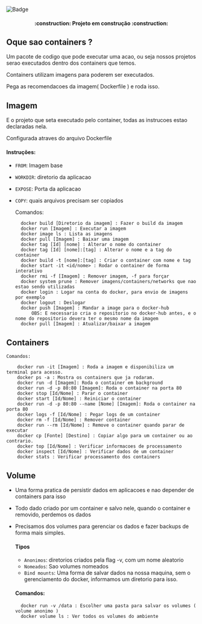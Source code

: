 
![Badge](https://img.shields.io/badge/Project-Docker-blue)

<h4 align="center"> 
    :construction:  Projeto em construção  :construction:
</h4>

## Oque sao containers ?

Um pacote de codigo que pode executar uma acao,
ou seja nossos projetos serao executados dentro dos containers que temos.

Containers utilizam imagens para poderem ser executados.

Pega as recomendacoes da imagem( Dockerfile ) e roda isso.

## Imagem

E o projeto que seta executado pelo container, todas as instrucoes estao declaradas nela.

Configurada atraves do arquivo Dockerfile 

#### Instruções:
   
- `FROM`: Imagem base
- `WORKDIR`: diretorio da aplicacao
- `EXPOSE`: Porta da aplicacao
- `COPY`: quais arquivos precisam ser copiados 
    
    Comandos:

        docker build [Diretorio da imagem] : Fazer o build da imagem
        docker run [Imagem] : Executar a imagem
        docker image ls : Lista as imagens
        docker pull [Imagem] : Baixar uma imagem 
        docker tag [Id] [nome] : Alterar o nome do container
        docker tag [Id] [nome]:[tag] : Alterar o nome e a tag do container
        docker build -t [nome]:[tag] : Criar o container com nome e tag
        docker start -it <id/nome> : Rodar o container de forma interativo 
        docker rmi -f [Imagem] : Remover imagem, -f para forçar
        docker system prune : Remover imagens/containers/networks que nao estao sendo utilizadas 
        docker login : Logar na conta do docker, para envio de imagens por exemplo 
        docker logout : Deslogar
        docker push [Imagem] : Mandar a image para o docker-hub
            OBS: E necessario cria o repositorio no docker-hub antes, e o nome do repositorio devera ter o mesmo nome da imagem 
        docker pull [Imagem] : Atualizar/baixar a imagem

## Containers 

    Comandos:

        docker run -it [Imagem] : Roda a imagem e disponibiliza um terminal para acesso. 
        docker ps -a : Mostra os containers que ja rodaram.
        docker run -d [Imagem]: Roda o container em background  
        docker run -d -p 80:80 [Imagem]: Roda o container na porta 80
        docker stop [Id/Nome] : Parar o container 
        docker start [Id/Nome] : Reiniciar o container
        docker run -d -p 80:80 --name [Nome] [Imagem]: Roda o container na porta 80
        docker logs -f [Id/Nome] : Pegar logs de um container
        docker rm -f [Id/Nome] : Remover container 
        docker run --rm [Id/Nome] : Remove o container quando parar de executar
        docker cp [Fonte] [Destino] : Copiar algo para um container ou ao contrario.
        docker top [Id/Nome] : Verificar informacoes de processamento 
        docker inspect [Id/Nome] : Verificar dados de um container
        docker stats : Verificar processamento dos containers 

## Volume 

* Uma forma pratica de persistir dados em aplicacoes e nao depender de containers para isso
* Todo dado criado por um container e salvo nele, quando o container e removido, perdemos os dados
* Precisamos dos volumes para gerenciar os dados e fazer backups de forma mais simples.

    #### Tipos

    - `Anonimos`: diretorios criados pela flag -v, com um nome aleatorio
    - `Nomeados`: Sao volumes nomeados
    - `Bind mounts`: Uma forma de salvar dados na nossa maquina, sem  o gerenciamento do docker, informamos um diretorio para isso.

    #### Comandos:
        docker run -v /data : Escolher uma pasta para salvar os volumes ( volume anonimo )
        docker volume ls : Ver todos os volumes do ambiente 